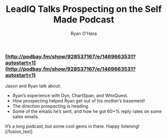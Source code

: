 ﻿---
layout: blog
title: LeadIQ Talks Prospecting on the Self Made Podcast
description: Jason Bax, asked our very own Ryan O’Hara to talk prospecting, startups, and lead generation on The Self Made podcast. If you want to take a listen, click  here
coverImage: img/Sales-Coaching.jpg
publishDate: Jul 28, 2016

author: Ryan O'Hara
authorProfile: Ryan O'Hara has been an early employee at several startups helping them with marketing and prospecting tactics, including Dyn who was acquired by Oracle for $600+ million in 2016. He's had prospecting campaigns featured in Fortune, Mashable, and TheNextWeb. Ryan specializes in branding, business development, prospecting, and coaching people on how to make good digital first impressions. He also mentors two accelerators, The Iron Yard and The Alpha Loft, and hosts The Prospecting Podcast.
authorImage: img/Ryan-OHara-Headshot.png
---


### [http://podbay.fm/show/928537167/e/1469663531?autostart=1](http://podbay.fm/show/928537167/e/1469663531?autostart=1)

Jason and Ryan talk about:

*   Ryan’s experience with Dyn, ChartSpan, and WhoQuest.
*   How prospecting helped Ryan get out of his mother’s basement!
*   The direction prospecting is heading.
*   Some of the emails he’s sent, and how he got 60+% reply rates on some sales emails.

It’s a long podcast, but some cool gems in there. Happy listening!\[/fusion\_text\]